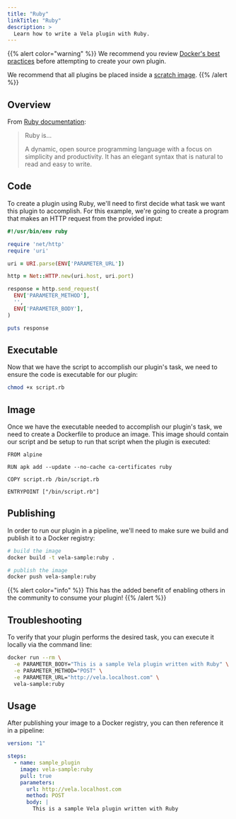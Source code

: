 ```yaml
---
title: "Ruby"
linkTitle: "Ruby"
description: >
  Learn how to write a Vela plugin with Ruby.
---
```


{{% alert color="warning" %}}
We recommend you review [Docker's best practices](https://docs.docker.com/develop/develop-images/dockerfile_best-practices/) before attempting to create your own plugin.

We recommend that all plugins be placed inside a [scratch image](https://hub.docker.com/_/scratch).
{{% /alert %}}

## Overview

From [Ruby documentation](https://www.ruby-lang.org/en/):

> Ruby is...
>
> A dynamic, open source programming language with a focus on simplicity and productivity. It has an elegant syntax that is natural to read and easy to write.

## Code

To create a plugin using Ruby, we'll need to first decide what task we want this plugin to accomplish. For this example, we're going to create a program that makes an HTTP request from the provided input:

```ruby
#!/usr/bin/env ruby

require 'net/http'
require 'uri'

uri = URI.parse(ENV['PARAMETER_URL'])

http = Net::HTTP.new(uri.host, uri.port)

response = http.send_request(
  ENV['PARAMETER_METHOD'],
  '',
  ENV['PARAMETER_BODY'],
)

puts response
```

## Executable

Now that we have the script to accomplish our plugin's task, we need to ensure the code is executable for our plugin:

```sh
chmod +x script.rb
```

## Image

Once we have the executable needed to accomplish our plugin's task, we need to create a Dockerfile to produce an image. This image should contain our script and be setup to run that script when the plugin is executed:

```docker
FROM alpine

RUN apk add --update --no-cache ca-certificates ruby

COPY script.rb /bin/script.rb

ENTRYPOINT ["/bin/script.rb"]
```

## Publishing

In order to run our plugin in a pipeline, we'll need to make sure we build and publish it to a Docker registry:

```sh
# build the image
docker build -t vela-sample:ruby .

# publish the image
docker push vela-sample:ruby
```

{{% alert color="info" %}}
This has the added benefit of enabling others in the community to consume your plugin!
{{% /alert %}}

## Troubleshooting

To verify that your plugin performs the desired task, you can execute it locally via the command line:

```sh
docker run --rm \
  -e PARAMETER_BODY="This is a sample Vela plugin written with Ruby" \
  -e PARAMETER_METHOD="POST" \
  -e PARAMETER_URL="http://vela.localhost.com" \
  vela-sample:ruby
```

## Usage

After publishing your image to a Docker registry, you can then reference it in a pipeline:

```yaml
version: "1"

steps:
  - name: sample_plugin
    image: vela-sample:ruby
    pull: true
    parameters:
      url: http://vela.localhost.com
      method: POST
      body: |
        This is a sample Vela plugin written with Ruby
```
